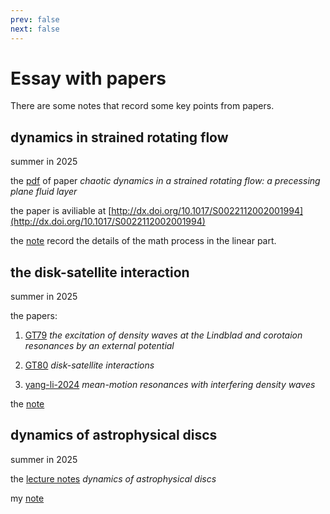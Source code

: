```yaml
---
prev: false
next: false
---
```


# Essay with papers

There are some notes that record some key points from papers.

## dynamics in strained rotating flow

summer in 2025

the [pdf](/read/chaotic-dynamics-in-a-strained-rotating-flow-a-precessing-plane-fluid-layer.pdf) of paper *chaotic dynamics in a strained rotating flow: a precessing plane fluid layer*

the paper is aviliable at [http://dx.doi.org/10.1017/S0022112002001994](http://dx.doi.org/10.1017/S0022112002001994)

the [note](/read/dynamics-in-strained-rorating-flow) record the details of the math process in the linear part.

## the disk-satellite interaction

summer in 2025

the papers:

1. [GT79](/read/goldreich-tremaine-1979.pdf) *the excitation of density waves at the Lindblad and corotaion resonances by an external potential*

2. [GT80](/read/goldreich-tremaine-1980.pdf) *disk-satellite interactions*

3. [yang-li-2024](/read/yang-li-2024.pdf) *mean-motion resonances with interfering density waves*

the [note](/read/disk-satellite)

## dynamics of astrophysical discs

summer in 2025

the [lecture notes](/read/ogilvie-disk-dynamics.pdf) *dynamics of astrophysical discs*

my [note](/read/dynamics_discs)

